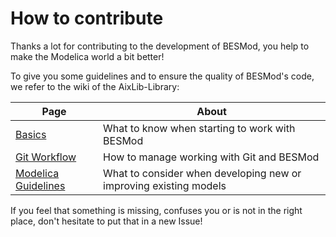 # How to contribute

Thanks a lot for contributing to the development of BESMod, you help to make the Modelica world a bit better!

To give you some guidelines and to ensure the quality of BESMod's code, we refer to the wiki of the AixLib-Library:

| Page  | About  |
|---|---|
| [Basics](https://github.com/RWTH-EBC/AixLib/wiki/Basics) | What to know when starting to work with BESMod |
| [Git Workflow](https://github.com/RWTH-EBC/AixLib/wiki/Git-workflow)  | How to manage working with Git and BESMod |
| [Modelica Guidelines](https://github.com/RWTH-EBC/AixLib/wiki/Modelica-guidelines) | What to consider when developing new or improving existing models |

If you feel that something is missing, confuses you or is not in the right place, don't hesitate to put that in a new Issue!